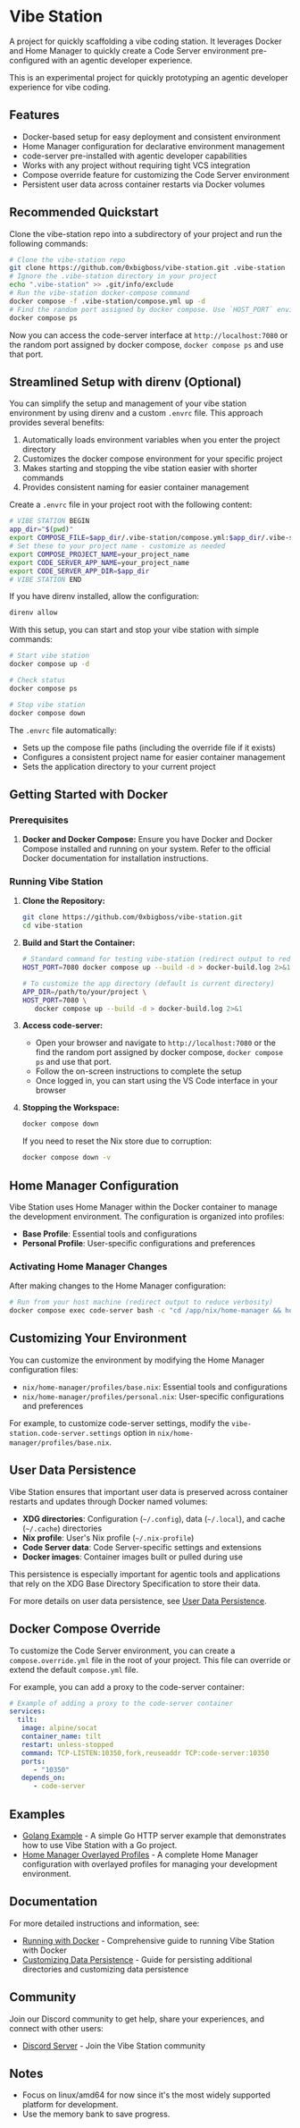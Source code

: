 # Vibe Station

A project for quickly scaffolding a vibe coding station. It leverages Docker and Home Manager to quickly create a Code Server environment pre-configured with an agentic developer experience.

This is an experimental project for quickly prototyping an agentic developer experience for vibe coding.

## Features

- Docker-based setup for easy deployment and consistent environment
- Home Manager configuration for declarative environment management
- code-server pre-installed with agentic developer capabilities
- Works with any project without requiring tight VCS integration
- Compose override feature for customizing the Code Server environment
- Persistent user data across container restarts via Docker volumes

## Recommended Quickstart

Clone the vibe-station repo into a subdirectory of your project and run the following commands:

```bash
# Clone the vibe-station repo
git clone https://github.com/0xbigboss/vibe-station.git .vibe-station
# Ignore the .vibe-station directory in your project
echo ".vibe-station" >> .git/info/exclude
# Run the vibe-station docker-compose command
docker compose -f .vibe-station/compose.yml up -d
# Find the random port assigned by docker compose. Use `HOST_PORT` environment variable to specify a custom port.
docker compose ps
```

Now you can access the code-server interface at `http://localhost:7080` or the random port assigned by docker compose, `docker compose ps` and use that port.

## Streamlined Setup with direnv (Optional)

You can simplify the setup and management of your vibe station environment by using direnv and a custom `.envrc` file. This approach provides several benefits:

1. Automatically loads environment variables when you enter the project directory
2. Customizes the docker compose environment for your specific project
3. Makes starting and stopping the vibe station easier with shorter commands
4. Provides consistent naming for easier container management

Create a `.envrc` file in your project root with the following content:

```bash
# VIBE STATION BEGIN
app_dir="$(pwd)"
export COMPOSE_FILE=$app_dir/.vibe-station/compose.yml:$app_dir/.vibe-station/compose.override.yml
# Set these to your project name - customize as needed
export COMPOSE_PROJECT_NAME=your_project_name
export CODE_SERVER_APP_NAME=your_project_name
export CODE_SERVER_APP_DIR=$app_dir
# VIBE STATION END
```

If you have direnv installed, allow the configuration:

```bash
direnv allow
```

With this setup, you can start and stop your vibe station with simple commands:

```bash
# Start vibe station
docker compose up -d

# Check status
docker compose ps

# Stop vibe station
docker compose down
```

The `.envrc` file automatically:
- Sets up the compose file paths (including the override file if it exists)
- Configures a consistent project name for easier container management
- Sets the application directory to your current project

## Getting Started with Docker

### Prerequisites

1. **Docker and Docker Compose:** Ensure you have Docker and Docker Compose installed and running on your system. Refer to the official Docker documentation for installation instructions.

### Running Vibe Station

1. **Clone the Repository:**
   ```bash
   git clone https://github.com/0xbigboss/vibe-station.git
   cd vibe-station
   ```

2. **Build and Start the Container:**
   ```bash
   # Standard command for testing vibe-station (redirect output to reduce verbosity)
   HOST_PORT=7080 docker compose up --build -d > docker-build.log 2>&1

   # To customize the app directory (default is current directory)
   APP_DIR=/path/to/your/project \
   HOST_PORT=7080 \
      docker compose up --build -d > docker-build.log 2>&1
   ```

3. **Access code-server:**
   - Open your browser and navigate to `http://localhost:7080` or the find the random port assigned by docker compose, `docker compose ps` and use that port.
   - Follow the on-screen instructions to complete the setup
   - Once logged in, you can start using the VS Code interface in your browser

4. **Stopping the Workspace:**
   ```bash
   docker compose down
   ```

   If you need to reset the Nix store due to corruption:
   ```bash
   docker compose down -v
   ```

## Home Manager Configuration

Vibe Station uses Home Manager within the Docker container to manage the development environment. The configuration is organized into profiles:

- **Base Profile**: Essential tools and configurations
- **Personal Profile**: User-specific configurations and preferences

### Activating Home Manager Changes

After making changes to the Home Manager configuration:

```bash
# Run from your host machine (redirect output to reduce verbosity)
docker compose exec code-server bash -c "cd /app/nix/home-manager && home-manager switch --flake .#coder" > home-manager-switch.log 2>&1
```

## Customizing Your Environment

You can customize the environment by modifying the Home Manager configuration files:

- `nix/home-manager/profiles/base.nix`: Essential tools and configurations
- `nix/home-manager/profiles/personal.nix`: User-specific configurations and preferences

For example, to customize code-server settings, modify the `vibe-station.code-server.settings` option in `nix/home-manager/profiles/base.nix`.

## User Data Persistence

Vibe Station ensures that important user data is preserved across container restarts and updates through Docker named volumes:

- **XDG directories**: Configuration (`~/.config`), data (`~/.local`), and cache (`~/.cache`) directories
- **Nix profile**: User's Nix profile (`~/.nix-profile`)
- **Code Server data**: Code Server-specific settings and extensions
- **Docker images**: Container images built or pulled during use

This persistence is especially important for agentic tools and applications that rely on the XDG Base Directory Specification to store their data.

For more details on user data persistence, see [User Data Persistence](docs/user-data-persistence.md).

## Docker Compose Override

To customize the Code Server environment, you can create a `compose.override.yml` file in the root of your project. This file can override or extend the default `compose.yml` file.

For example, you can add a proxy to the code-server container:

```yml
# Example of adding a proxy to the code-server container
services:
  tilt:
   image: alpine/socat
   container_name: tilt
   restart: unless-stopped
   command: TCP-LISTEN:10350,fork,reuseaddr TCP:code-server:10350
   ports:
      - "10350"
   depends_on:
      - code-server
```

## Examples

- [Golang Example](examples/golang/README.md) - A simple Go HTTP server example that demonstrates how to use Vibe Station with a Go project.
- [Home Manager Overlayed Profiles](nix/home-manager/README.md) - A complete Home Manager configuration with overlayed profiles for managing your development environment.

## Documentation

For more detailed instructions and information, see:

- [Running with Docker](docs/running-with-docker.md) - Comprehensive guide to running Vibe Station with Docker
- [Customizing Data Persistence](docs/customizing-data-persistence.md) - Guide for persisting additional directories and customizing data persistence

## Community

Join our Discord community to get help, share your experiences, and connect with other users:

- [Discord Server](https://discord.gg/uc6uSBQtve) - Join the Vibe Station community

## Notes

- Focus on linux/amd64 for now since it's the most widely supported platform for development.
- Use the memory bank to save progress.

